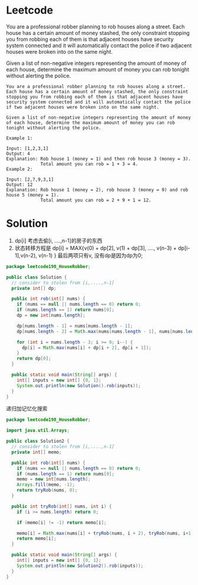 # Leetcode

You are a professional robber planning to rob houses along a street. Each house has a certain amount of money stashed, the only constraint stopping you from robbing each of them is that adjacent houses have security system connected and it will automatically contact the police if two adjacent houses were broken into on the same night.

Given a list of non-negative integers representing the amount of money of each house, determine the maximum amount of money you can rob tonight without alerting the police.


```
You are a professional robber planning to rob houses along a street. Each house has a certain amount of money stashed, the only constraint stopping you from robbing each of them is that adjacent houses have security system connected and it will automatically contact the police if two adjacent houses were broken into on the same night.

Given a list of non-negative integers representing the amount of money of each house, determine the maximum amount of money you can rob tonight without alerting the police.

Example 1:

Input: [1,2,3,1]
Output: 4
Explanation: Rob house 1 (money = 1) and then rob house 3 (money = 3).
             Total amount you can rob = 1 + 3 = 4.
Example 2:

Input: [2,7,9,3,1]
Output: 12
Explanation: Rob house 1 (money = 2), rob house 3 (money = 9) and rob house 5 (money = 1).
             Total amount you can rob = 2 + 9 + 1 = 12.

```
# Solution

1. dp[i] 考虑去偷[i, ....,n-1]的房子的东西
2. 状态转移方程是 dp[i] = MAX{v(0) + dp[2], v(1) + dp[3], ...., v(n-3) + dp[i-1],v(n-2), v(n-1) } 最后两项只有v, 没有dp是因为dp为0;

```java
package leetcode198_HouseRobber;

public class Solution {
  // consider to stolen from [i,....,n-1]
  private int[] dp;

  public int rob(int[] nums) {
    if (nums == null || nums.length == 0) return 0;
    if (nums.length == 1) return nums[0];
    dp = new int[nums.length];

    dp[nums.length - 1] = nums[nums.length - 1];
    dp[nums.length - 2] = Math.max(nums[nums.length - 1], nums[nums.length - 2]);

    for (int i = nums.length - 3; i >= 0; i--) {
      dp[i] = Math.max(nums[i] + dp[i + 2], dp[i + 1]);
    }
    return dp[0];
  }

  public static void main(String[] args) {
    int[] inputs = new int[] {0, 1};
    System.out.println(new Solution().rob(inputs));
  }
}

```


递归加记忆化搜索
```java
package leetcode198_HouseRobber;

import java.util.Arrays;

public class Solution2 {
  // consider to stolen from [i,....,n-1]
  private int[] memo;

  public int rob(int[] nums) {
    if (nums == null || nums.length == 0) return 0;
    if (nums.length == 1) return nums[0];
    memo = new int[nums.length];
    Arrays.fill(memo, -1);
    return tryRob(nums, 0);
  }

  public int tryRob(int[] nums, int i) {
    if (i >= nums.length) return 0;

    if (memo[i] != -1) return memo[i];

    memo[i] = Math.max(nums[i] + tryRob(nums, i + 2), tryRob(nums, i+1));
    return memo[i];
  }

  public static void main(String[] args) {
    int[] inputs = new int[] {0, 1};
    System.out.println(new Solution2().rob(inputs));
  }
}

```
